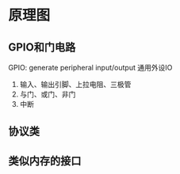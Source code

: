 # 原理图

## GPIO和门电路

GPIO: generate peripheral input/output 通用外设IO

1. 输入、输出引脚、上拉电阻、三极管
2. 与门、或门、非门
3. 中断

## 协议类

## 类似内存的接口